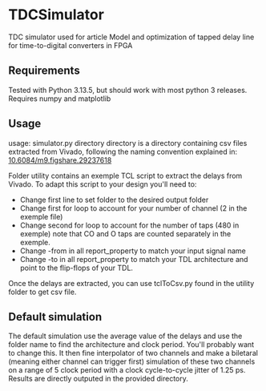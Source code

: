 # TDCSimulator
TDC simulator used for article Model and optimization of tapped delay line for time-to-digital converters in FPGA

## Requirements 
Tested with Python 3.13.5, but should work with most python 3 releases.
Requires numpy and matplotlib 

## Usage
usage: simulator.py directory
directory is a directory containing csv files extracted from Vivado, following the naming convention explained in: [10.6084/m9.figshare.29237618](https://dx.doi.org/10.6084/m9.figshare.29237618)

Folder utility contains an exemple TCL script to extract the delays from Vivado. To adapt this script to your design you'll need to:
- Change first line to set folder to the desired output folder
- Change first for loop to account for your number of channel (2 in the exemple file)
- Change second for loop to account for the number of taps (480 in exemple) note that CO and O taps are counted separately in the exemple.
- Change -from in all report_property to match your input signal name
- Change -to in all report_property to match your TDL architecture and point to the flip-flops of your TDL.

Once the delays are extracted, you can use tclToCsv.py found in the utility folder to get csv file. 

## Default simulation
The default simulation use the average value of the delays and use the folder name to find the architecture and clock period. You'll probably want to change this.
It then fine interpolator of two channels and make a biletaral (meaning either channel can trigger first) simulation of these two channels on a range of 5 clock period with a clock cycle-to-cycle jitter of 1.25 ps. 
Results are directly outputed in the provided directory.
